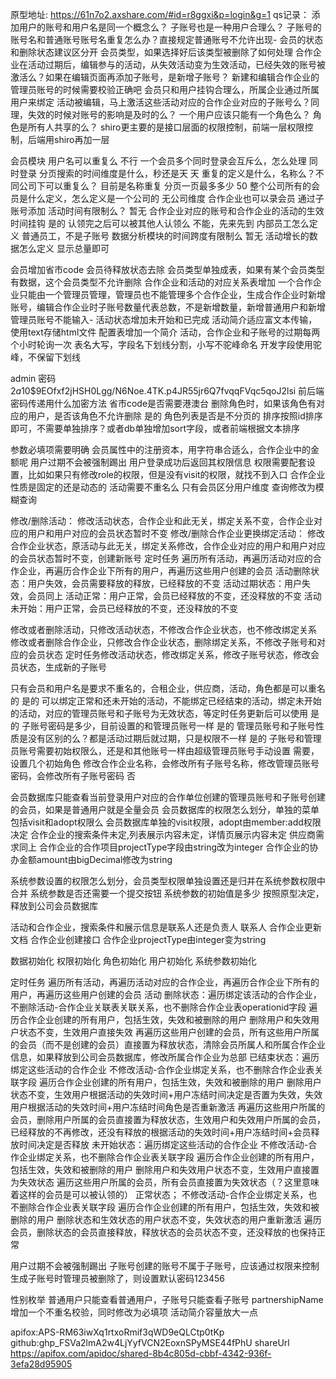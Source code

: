 原型地址: https://61n7o2.axshare.com/#id=r8ggxi&p=login&g=1
qs记录：
添加用户的账号和用户名是同一个概念么？
子账号也是一种用户合理么？
子账号的账号名和普通账号账号名重复怎么办？直接规定普通账号不允许出现-
会员的状态和删除状态建议区分开
会员类型，如果选择好后该类型被删除了如何处理
合作企业在活动过期后，编辑参与的活动，从失效活动变为生效活动，已经失效的账号被激活么？如果在编辑页面再添加子账号，是新增子账号？
新建和编辑合作企业的管理员账号的时候需要校验正确吧
会员只和用户挂钩合理么，所属企业通过所属用户来绑定
活动被编辑，马上激活这些活动对应的合作企业对应的子账号么？同理，失效的时候对账号的影响是及时的么？
一个用户应该只能有一个角色么？
角色是所有人共享的么？
shiro更主要的是接口层面的权限控制，前端一层权限控制，后端用shiro再加一层


会员模块
用户名可以重复么 不行
一个会员多个同时登录会互斥么，怎么处理 同时登录
分页搜索的时间维度是什么，秒还是天 天
重复的定义是什么，名称么？不同公司下可以重复么？ 目前是名称重复
分页一页最多多少 50
整个公司所有的会员是什么定义，怎么定义是一个公司的 无公司维度
合作企业也可以录会员 通过子账号添加
活动时间有限制么？ 暂无
合作企业对应的账号和合作企业的活动的生效时间挂钩 是的
认领完之后可以被其他人认领么 不能，先来先到
内部员工怎么定义 普通员工，不是子账号
数据分析模块的时间跨度有限制么 暂无
活动增长的数据怎么定义 显示总量即可

会员增加省市code
会员待释放状态去除
会员类型单独成表，如果有某个会员类型有数据，这个会员类型不允许删除
合作企业和活动的对应关系表增加
一个合作企业只能由一个管理员管理，管理员也不能管理多个合作企业，生成合作企业时新增账号，编辑合作企业时子账号数量代表总数，不是新增数量，新增普通用户和新增管理员账号不能输入-
活动状态增加未开始和已完成
活动简介适应富文本传输，使用text存储html文件
配置表增加一个简介
活动，合作企业和子账号的过期每两个小时轮询一次
表名大写，字段名下划线分割，小写不驼峰命名
开发字段使用驼峰，不保留下划线

admin 密码 $2a$10$9EOfxf2jHSH0Lgg/N6Noe.4TK.p4JR55jr6Q7fvqqFVqc5qoJ2lsi
前后端密码传递用什么加密方法
省市code是否需要港澳台
删除角色时，如果该角色有对应的用户，是否该角色不允许删除 是的
角色列表是否是不分页的
排序按照id排序即可，不需要单独排序？或者db单独增加sort字段，或者前端根据文本排序

参数必填项需要明确
会员属性中的注册资本，用字符串合适么，合作企业中的金额呢
用户过期不会被强制踢出
用户登录成功后返回其权限信息
权限需要配套设置，比如如果只有修改role的权限，但是没有visit的权限，就找不到入口
合作企业性质是固定的还是动态的
活动需要不重名么
只有会员区分用户维度
查询修改为模糊查询

修改/删除活动：
    修改活动状态，合作企业和此无关，绑定关系不变，合作企业对应的用户和用户对应的会员状态暂时不变
修改/删除合作企业更换绑定活动：
    修改合作企业状态，原活动与此无关，绑定关系修改，合作企业对应的用户和用户对应的会员状态暂时不变，创建新账号
定时任务
    遍历所有活动，再遍历活动对应的合作企业，再遍历合作企业下所有的用户，再遍历这些用户创建的会员
    活动删除状态：用户失效，会员需要释放的释放，已经释放的不变
    活动过期状态：用户失效，会员同上
    活动正常：用户正常，会员已经释放的不变，还没释放的不变
    活动未开始：用户正常，会员已经释放的不变，还没释放的不变
    
   
修改或者删除活动，只修改活动状态，不修改合作企业状态，也不修改绑定关系
修改或者删除合作企业，只修改合作企业状态，删除绑定关系，不修改子账号和对应的会员状态
定时任务修改活动状态，修改绑定关系，修改子账号状态，修改会员状态，生成新的子账号 

只有会员和用户名是要求不重名的，合租企业，供应商，活动，角色都是可以重名的 是的
可以绑定正常和还未开始的活动，不能绑定已经结束的活动，绑定未开始的活动，对应的管理员账号和子账号为无效状态，等定时任务更新后可以使用 是的
子账号密码是多少，目前设置的和管理员账号一样 是的
管理员账号和子账号性质是没有区别的么？都是活动过期后就过期，只是权限不一样 是的
子账号和管理员账号需要初始权限么，还是和其他账号一样由超级管理员账号手动设置 需要，设置几个初始角色
修改合作企业名称，会修改所有子账号名称，修改管理员账号密码，会修改所有子账号密码 否


会员数据库只能查看当前登录用户对应的合作单位创建的管理员账号和子账号创建的会员，如果是普通用户就是全量会员
会员数据库的权限怎么划分，单独的菜单包括visit和adopt权限么 会员数据库单独的visit权限，adopt由member:add权限决定
合作企业的搜索条件未定,列表展示内容未定，详情页展示内容未定
供应商需求同上
合作企业的合作项目projectType字段由string改为integer
合作企业的协办金额amount由bigDecimal修改为string

系统参数设置的权限怎么划分，会员类型权限单独设置还是归并在系统参数权限中 合并
系统参数是否还需要一个提交按钮
系统参数的初始值是多少 按照原型决定，释放到公司会员数据库

活动和合作企业，搜索条件和展示信息是联系人还是负责人 联系人
合作企业更新文档
合作企业创建接口
合作企业projectType由integer变为string

数据初始化
权限初始化
角色初始化
用户初始化
系统参数初始化

定时任务
    遍历所有活动，再遍历活动对应的合作企业，再遍历合作企业下所有的用户，再遍历这些用户创建的会员
    活动
        删除状态：遍历绑定该活动的合作企业，
            不删除活动-合作企业关联表关联关系，也不删除合作企业表operationid字段
            遍历合作企业创建的所有用户，包括生效，失效和被删除的用户
            删除用户和失效用户状态不变，生效用户直接失效
            再遍历这些用户创建的会员，所有这些用户所属的会员（而不是创建的会员）直接置为释放状态，清除会员所属人和所属合作企业信息，如果释放到公司会员数据库，修改所属合作企业为总部 
        已结束状态：遍历绑定这些活动的合作企业
            不修改活动-合作企业绑定关系，也不删除合作企业表关联字段
            遍历合作企业创建的所有用户，包括生效，失效和被删除的用户
            删除用户状态不变，生效用户根据活动的失效时间+用户冻结时间决定是否置为失效，失效用户根据活动的失效时间+用户冻结时间角色是否重新激活
            再遍历这些用户所属的会员，删除用户所属的会员直接置为释放状态，生效用户和失效用户所属的会员，已经释放的不再修改，还没有释放的根据活动的失效时间+用户冻结时间+会员释放时间决定是否释放
        未开始状态：遍历绑定这些活动的合作企业
            不修改活动-合作企业绑定关系，也不删除合作企业表关联字段
            遍历合作企业创建的所有用户，包括生效，失效和被删除的用户
            删除用户和失效用户状态不变，生效用户直接置为失效状态
            遍历这些用户所属的会员，所有会员直接置为失效状态（？这里意味着这样的会员是可以被认领的）
        正常状态；
            不修改活动-合作企业绑定关系，也不删除合作企业表关联字段
            遍历合作企业创建的所有用户，包括生效，失效和被删除的用户
            删除状态和生效状态的用户状态不变，失效状态的用户重新激活
            遍历会员，删除状态的会员直接释放，释放状态的会员状态不变，还没释放的也保持正常
                
用户过期不会被强制踢出
子账号创建的账号不属于子账号，应该通过权限来控制
生成子账号时管理员被删除了，则设置默认密码123456

性别枚举
普通用户只能查看普通用户，子账号只能查看子账号
partnershipName增加一个不重名校验，同时修改为必填项
活动简介容量放大一点

apifox:APS-RM63iwXq1rtxoRmif3qWD9eQLCtp0tKp
github: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
shareUrl https://apifox.com/apidoc/shared-8b4c805d-cbbf-4342-936f-3efa28d95905
